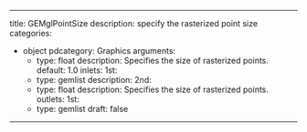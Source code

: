 
---
title: GEMglPointSize
description: specify the rasterized point size
categories:
  - object
pdcategory: Graphics
arguments:
    - type: float
      description: Specifies the size of rasterized points.
      default: 1.0
inlets:
  1st:
    - type: gemlist
      description:
  2nd:
    - type: float
      description: Specifies the size of rasterized points.
outlets:
  1st:
    - type: gemlist
draft: false
---

